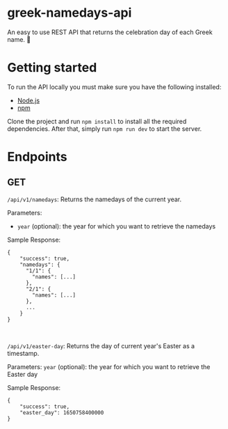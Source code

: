 # greek-namedays-api
An easy to use REST API that returns the celebration day of each Greek name. 🎉

# Getting started
To run the API locally you must make sure you have the following installed:
- [Node.js](https://nodejs.org/en/)
- [npm](https://www.npmjs.com/package/npm)

Clone the project and run ```npm install``` to install all the required dependencies. After that, simply run ```npm run dev``` to start the server.

# Endpoints

## GET
```/api/v1/namedays```: Returns the namedays of the current year.

Parameters: 
- ```year``` (optional): the year for which you want to retrieve the namedays

Sample Response:
```
{
    "success": true,
    "namedays": {
      "1/1": {
        "names": [...]
      },
      "2/1": {
        "names": [...]
      },
      ...
    }
}
```

<br>

```/api/v1/easter-day```: Returns the day of current year's Easter as a timestamp.

Parameters: 
```year``` (optional): the year for which you want to retrieve the Easter day

Sample Response:
```
{
    "success": true,
    "easter_day": 1650758400000
}
```

